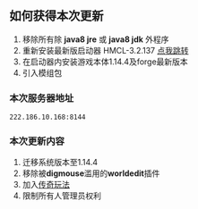 ## 如何获得本次更新

1. 移除所有除 **java8 jre** 或 **java8 jdk** 外程序
2. 重新安装最新版启动器 HMCL-3.2.137 [点我跳转](http://hmcl.huangyuhui.net)
3. 在启动器内安装游戏本体1.14.4及forge最新版本
4. 引入模组包

### 本次服务器地址

`222.186.10.168:8144`

### 本次更新内容

1. 迁移系统版本至1.14.4
2. 移除被**digmouse**滥用的**worldedit**插件
3. 加入[传奇玩法 ](https://www.bilibili.com/video/av62440207?from=search&seid=13907325142935749096)
4. 限制所有人管理员权利



